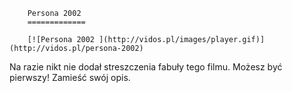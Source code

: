 
        Persona 2002 
        =============
        
        [![Persona 2002 ](http://vidos.pl/images/player.gif)](http://vidos.pl/persona-2002)
        
        
 Na razie nikt nie dodał streszczenia fabuły tego filmu. Możesz być pierwszy! Zamieść swój opis.
    